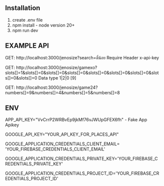 ## Installation
1. create .env file
2. npm install - node version 20+
3. npm run dev

## EXAMPLE API

GET: http://localhost:3000/jenosize?search=ตี๋น้อย Require Header x-api-key

GET: http://localhost:3000/jenosize/gamexo?slots[]=1&slots[]=0&slots[]=0&slots[]=0&slots[]=0&slots[]=0&slots[]=0&slots[]=0&slots[]=0  Data type 1|2|0 [9]

GET: http://localhost:3000/jenosize/game24?numbers[]=9&numbers[]=4&numbers[]=5&numbers[]=8

## ENV

APP_API_KEY="VvCrrP2WRBvEp9jkMf76vJWUpGFEX6fh" - Fake App Apikey

GOOGLE_API_KEY="YOUR_API_KEY_FOR_PLACES_API"

GOOGLE_APPLICATION_CREDENTIALS_CLIENT_EMAIL= 'YOUR_FIREBASE_CREDENTIALS_CLIENT_EMAIL'

GOOGLE_APPLICATION_CREDENTIALS_PRIVATE_KEY='YOUR_FIREBASE_CREDENTIALS_PRIVATE_KEY'

GOOGLE_APPLICATION_CREDENTIALS_PROJECT_ID='YOUR_FIREBASE_CREDENTIALS_PROJECT_ID'
